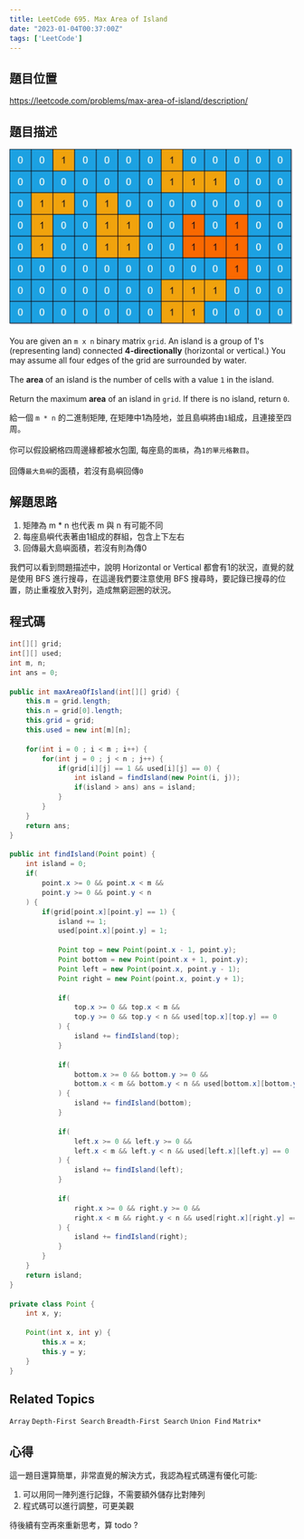 ```yaml
---
title: LeetCode 695. Max Area of Island
date: "2023-01-04T00:37:00Z"
tags: ['LeetCode']
---
```


## 題目位置
https://leetcode.com/problems/max-area-of-island/description/

## 題目描述

![maxarea1-grid](./maxarea1-grid.jpg)

You are given an ```m x n``` binary matrix ```grid```. An island is a group of 1's (representing land) connected **4-directionally** (horizontal or vertical.) You may assume all four edges of the grid are surrounded by water.<br><br>
The **area** of an island is the number of cells with a value ```1``` in the island.<br><br>
Return the maximum **area** of an island in ```grid```. If there is no island, return ```0```.

給一個 ```m * n``` 的二進制矩陣, 在矩陣中1為陸地，並且島嶼將由```1```組成，且連接至四周。<br><br>
你可以假設網格四周邊緣都被水包圍, 每座島的```面積```，為```1的單元格數目```。<br><br>
回傳```最大島嶼```的面積，若沒有島嶼回傳```0```

## 解題思路
1. 矩陣為 m * n 也代表 m 與 n 有可能不同
2. 每座島嶼代表著由1組成的群組，包含上下左右
3. 回傳最大島嶼面積，若沒有則為傳0

我們可以看到問題描述中，說明 Horizontal or Vertical 都會有1的狀況，直覺的就是使用 BFS 進行搜尋，在這邊我們要注意使用 BFS 搜尋時，要記錄已搜尋的位置，防止重複放入對列，造成無窮迴圈的狀況。

## 程式碼
```java
int[][] grid;
int[][] used;
int m, n;
int ans = 0;

public int maxAreaOfIsland(int[][] grid) {
    this.m = grid.length;
    this.n = grid[0].length;
    this.grid = grid;
    this.used = new int[m][n];
    
    for(int i = 0 ; i < m ; i++) {
        for(int j = 0 ; j < n ; j++) {
            if(grid[i][j] == 1 && used[i][j] == 0) {
                int island = findIsland(new Point(i, j));
                if(island > ans) ans = island;
            }
        }
    }
    return ans;
}

public int findIsland(Point point) {
    int island = 0;
    if(
        point.x >= 0 && point.x < m &&
        point.y >= 0 && point.y < n
    ) {
        if(grid[point.x][point.y] == 1) {
            island += 1;
            used[point.x][point.y] = 1;

            Point top = new Point(point.x - 1, point.y);
            Point bottom = new Point(point.x + 1, point.y);
            Point left = new Point(point.x, point.y - 1);
            Point right = new Point(point.x, point.y + 1);
            
            if(
                top.x >= 0 && top.x < m && 
                top.y >= 0 && top.y < n && used[top.x][top.y] == 0
            ) {
                island += findIsland(top);
            }
            
            if(
                bottom.x >= 0 && bottom.y >= 0 && 
                bottom.x < m && bottom.y < n && used[bottom.x][bottom.y] == 0
            ) {
                island += findIsland(bottom);
            }
            
            if(
                left.x >= 0 && left.y >= 0 && 
                left.x < m && left.y < n && used[left.x][left.y] == 0
            ) {
                island += findIsland(left);
            }
            
            if(
                right.x >= 0 && right.y >= 0 && 
                right.x < m && right.y < n && used[right.x][right.y] == 0
            ) {
                island += findIsland(right);
            }
        }
    }
    return island;
}

private class Point {
    int x, y;
    
    Point(int x, int y) {
        this.x = x;
        this.y = y;
    }
}
```

## Related Topics
```Array```
```Depth-First Search```
```Breadth-First Search```
```Union Find```
```Matrix*```

## 心得
這一題目還算簡單，非常直覺的解決方式，我認為程式碼還有優化可能: 

1. 可以用同一陣列進行記錄，不需要額外儲存比對陣列
2. 程式碼可以進行調整，可更美觀

待後續有空再來重新思考，算 todo ?